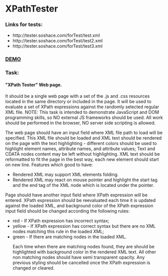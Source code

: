 XPathTester
===========
<h3>Links for tests:</h3>
<ul>
    <li>http://tester.soshace.com/forTest/test.xml</li>
    <li>http://tester.soshace.com/forTest/test2.xml</li>
    <li>http://tester.soshace.com/forTest/test3.xml</li>
</ul>
<h3><a href="http://tester.soshace.com">DEMO</a></h3>
<h3>Task:</h3>
<h4>"XPath Tester" Web page.</h4>
<p>
It should be a single web page with a set of the .js and .css resources located in the same directory or included in the page. It will be used to evaluate a set of XPath expressions against the randomly selected regular XML file.
NOTE: This task is intended to demonstrate JavaScript and DOM programming skills, so NO external JS frameworks should be used. All work should be performed in the browser, NO server side scripting is allowed.
</p>
<p>
The web page should have an input field where XML file path to load will be specified. This XML file should be loaded and XML text should be rendered on the page with the text highlighting - different colors should be used to highlight element names, attribute names, and attribute values; Text and CDATA nodes content may be left without highlighting.
XML text should be reformatted to fit the page in the best way, each new element should start on new line.
Features which good to have:
<ul>
<li>
Rendered XML may support XML elements folding.
</li><li>	Rendered XML may react on mouse pointer and highlight the start tag and the end tag of the XML node which is located under the pointer.
</li>
</ul>
<p>
<p>
Page should have another input field where XPath expression will be entered. XPath expression should be reevaluated each time it is updated against the loaded XML, and background color of the XPath expression input field should be changed according the following rules:
<ul>
<li>
red - If XPath expression has incorrect syntax;
 </li>
 <li>yellow - If XPath expression has correct syntax but there are no XML nodes matching this rule in the loaded XML;
</li><li>green - If there are matching nodes in the loaded XML.
</li>
</p>
<p>
Each time when there are matching nodes found, they are should be highlighted with background color in the rendered XML text. All other non matching nodes should have semi transparent opacity. Any previous styling should be cancelled once the XPath expression is changed or cleared.
</p>


